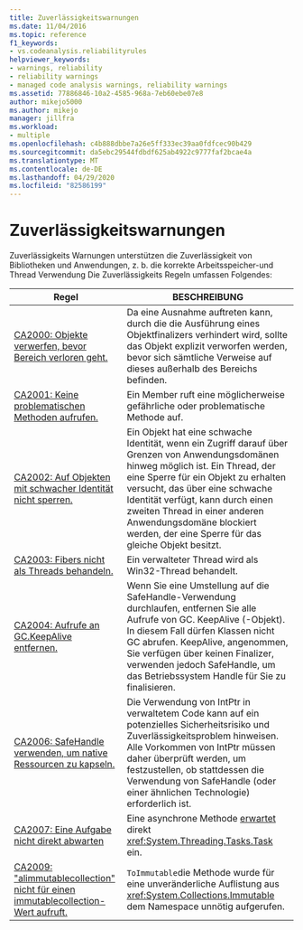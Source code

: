 ```yaml
---
title: Zuverlässigkeitswarnungen
ms.date: 11/04/2016
ms.topic: reference
f1_keywords:
- vs.codeanalysis.reliabilityrules
helpviewer_keywords:
- warnings, reliability
- reliability warnings
- managed code analysis warnings, reliability warnings
ms.assetid: 77886846-10a2-4585-968a-7eb60ebe07e8
author: mikejo5000
ms.author: mikejo
manager: jillfra
ms.workload:
- multiple
ms.openlocfilehash: c4b888dbbe7a26e5ff333ec39aa0fdfcec90b429
ms.sourcegitcommit: da5ebc29544fdbdf625ab4922c9777faf2bcae4a
ms.translationtype: MT
ms.contentlocale: de-DE
ms.lasthandoff: 04/29/2020
ms.locfileid: "82586199"
---
```

# <a name="reliability-warnings"></a>Zuverlässigkeitswarnungen

Zuverlässigkeits Warnungen unterstützen die Zuverlässigkeit von Bibliotheken und Anwendungen, z. b. die korrekte Arbeitsspeicher-und Thread Verwendung Die Zuverlässigkeits Regeln umfassen Folgendes:

|Regel|BESCHREIBUNG|
|----------|-----------------|
|[CA2000: Objekte verwerfen, bevor Bereich verloren geht.](../code-quality/ca2000.md)|Da eine Ausnahme auftreten kann, durch die die Ausführung eines Objektfinalizers verhindert wird, sollte das Objekt explizit verworfen werden, bevor sich sämtliche Verweise auf dieses außerhalb des Bereichs befinden.|
|[CA2001: Keine problematischen Methoden aufrufen.](../code-quality/ca2001.md)|Ein Member ruft eine möglicherweise gefährliche oder problematische Methode auf.|
|[CA2002: Auf Objekten mit schwacher Identität nicht sperren.](../code-quality/ca2002.md)|Ein Objekt hat eine schwache Identität, wenn ein Zugriff darauf über Grenzen von Anwendungsdomänen hinweg möglich ist. Ein Thread, der eine Sperre für ein Objekt zu erhalten versucht, das über eine schwache Identität verfügt, kann durch einen zweiten Thread in einer anderen Anwendungsdomäne blockiert werden, der eine Sperre für das gleiche Objekt besitzt.|
|[CA2003: Fibers nicht als Threads behandeln.](../code-quality/ca2003.md)|Ein verwalteter Thread wird als Win32-Thread behandelt.|
|[CA2004: Aufrufe an GC.KeepAlive entfernen.](../code-quality/ca2004.md)|Wenn Sie eine Umstellung auf die SafeHandle-Verwendung durchlaufen, entfernen Sie alle Aufrufe von GC. KeepAlive (-Objekt). In diesem Fall dürfen Klassen nicht GC abrufen. KeepAlive, angenommen, Sie verfügen über keinen Finalizer, verwenden jedoch SafeHandle, um das Betriebssystem Handle für Sie zu finalisieren.|
|[CA2006: SafeHandle verwenden, um native Ressourcen zu kapseln.](../code-quality/ca2006.md)|Die Verwendung von IntPtr in verwaltetem Code kann auf ein potenzielles Sicherheitsrisiko und Zuverlässigkeitsproblem hinweisen. Alle Vorkommen von IntPtr müssen daher überprüft werden, um festzustellen, ob stattdessen die Verwendung von SafeHandle (oder einer ähnlichen Technologie) erforderlich ist.|
|[CA2007: Eine Aufgabe nicht direkt abwarten](../code-quality/ca2007.md)|Eine asynchrone Methode [erwartet](/dotnet/csharp/language-reference/keywords/await) direkt <xref:System.Threading.Tasks.Task> ein.|
|[CA2009: "alimmutablecollection" nicht für einen immutablecollection-Wert aufruft.](../code-quality/ca2009.md)|`ToImmutable`die Methode wurde für eine unveränderliche Auflistung aus <xref:System.Collections.Immutable> dem Namespace unnötig aufgerufen.|
